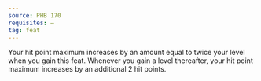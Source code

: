 ```yaml
---
source: PHB 170
requisites: —
tag: feat
---
```


Your hit point maximum increases by an amount equal to twice your level when you gain this feat. Whenever you gain a level thereafter, your hit point maximum increases by an additional 2 hit points.

